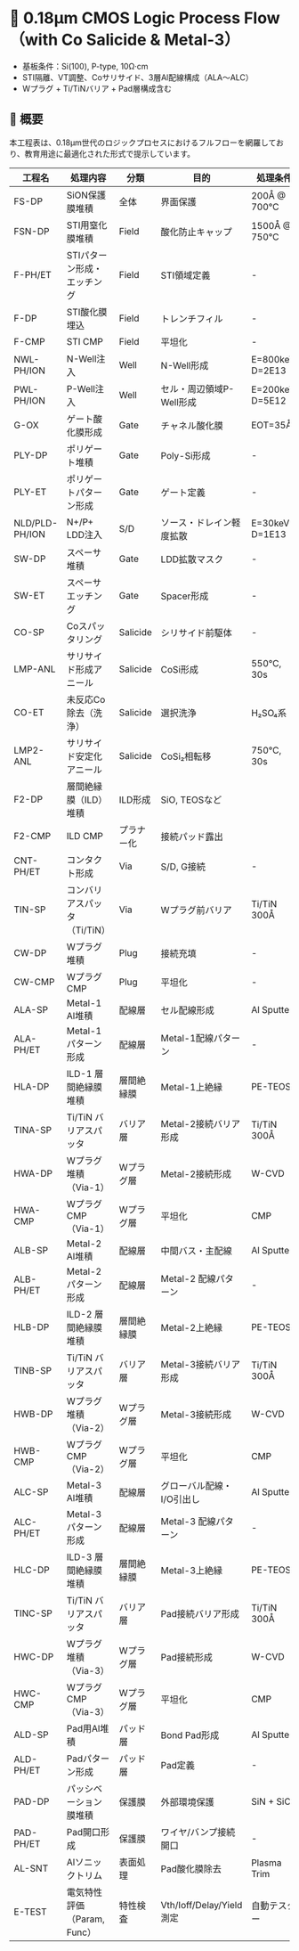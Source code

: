 # 🧪 0.18μm CMOS Logic Process Flow（with Co Salicide & Metal-3）

- 基板条件：Si(100), P-type, 10Ω·cm
- STI隔離、VT調整、Coサリサイド、3層Al配線構成（ALA〜ALC）
- Wプラグ + Ti/TiNバリア + Pad層構成含む

## 📌 概要
本工程表は、0.18μm世代のロジックプロセスにおけるフルフローを網羅しており、教育用途に最適化された形式で提示しています。

| 工程名       | 処理内容                   | 分類         | 目的                           | 処理条件         | 寸法     | 膜厚     | Mask     |
|--------------|----------------------------|--------------|--------------------------------|------------------|----------|----------|----------|
| FS-DP        | SiON保護膜堆積               | 全体       | 界面保護                     | 200Å @ 700℃          | -        | -        | -        |
| FSN-DP       | STI用窒化膜堆積              | Field      | 酸化防止キャップ             | 1500Å @ 750℃         | -        | -        | -        |
| F-PH/ET      | STIパターン形成・エッチング   | Field      | STI領域定義                  | -                    | 0.35μm   | -        | F    |
| F-DP         | STI酸化膜埋込                | Field      | トレンチフィル               | -                    | -        | 4000Å    | -        |
| F-CMP        | STI CMP                      | Field      | 平坦化                       | -                    | -        | -        | -        |
| NWL-PH/ION   | N-Well注入                   | Well       | N-Well形成              | E=800keV, D=2E13     | -        | -        | NWL  |
| PWL-PH/ION   | P-Well注入                   | Well       | セル・周辺領域P-Well形成     | E=200keV, D=5E12     | -        | -        | PWL  |
| G-OX         | ゲート酸化膜形成             | Gate       | チャネル酸化膜               | EOT=35Å              | -        | 35Å      | -        |
| PLY-DP       | ポリゲート堆積               | Gate       | Poly-Si形成                  | -                    | -        | 1500Å    | -        |
| PLY-ET       | ポリゲートパターン形成       | Gate       | ゲート定義                   | -                    | 0.18μm   | -        | PLY  |
| NLD/PLD-PH/ION| N+/P+ LDD注入               | S/D        | ソース・ドレイン軽度拡散     | E=30keV, D=1E13      | -        | -        | LDD  |
| SW-DP        | スペーサ堆積                 | Gate       | LDD拡散マスク                | -                    | -        | 800Å     | -        |
| SW-ET        | スペーサエッチング           | Gate       | Spacer形成                   | -                    | -        | -        | -        |
| CO-SP        | Coスパッタリング             | Salicide   | シリサイド前駆体             | -                    | -        | 300Å     | -        |
| LMP-ANL      | サリサイド形成アニール       | Salicide   | CoSi形成                     | 550℃, 30s            | -        | -        | -        |
| CO-ET        | 未反応Co除去（洗浄）          | Salicide   | 選択洗浄                     | H₂SO₄系              | -        | -        | -        |
| LMP2-ANL     | サリサイド安定化アニール     | Salicide   | CoSi₂相転移                  | 750℃, 30s            | -        | -        | -        |
| F2-DP      | 層間絶縁膜（ILD）堆積         | ILD形成      | SiO, TEOSなど |
| F2-CMP     | ILD CMP                       | プラナー化   | 接続パッド露出 |
| CNT-PH/ET    | コンタクト形成               | Via        | S/D, G接続                   | -                  | 0.24μm   | -        | CNT  |
| TIN-SP       | コンバリアスパッタ（Ti/TiN） | Via        | Wプラグ前バリア              | Ti/TiN 300Å         | -        | 300Å     | -        |
| CW-DP        | Wプラグ堆積                  | Plug       | 接続充填                     | -                  | -        | 5000Å    | -        |
| CW-CMP       | WプラグCMP                   | Plug       | 平坦化                       | -                  | -        | -        | -        |
| ALA-SP       | Metal-1 Al堆積             | 配線層       | セル配線形成                   | Al Sputter       | -        | 6000Å    | -        |
| ALA-PH/ET    | Metal-1 パターン形成       | 配線層       | Metal-1配線パターン           | -                | 0.28μm   | -        | ALA-MSK  |
| HLA-DP       | ILD-1 層間絶縁膜堆積       | 層間絶縁膜   | Metal-1上絶縁                  | PE-TEOS          | -        | 6000Å    | -        |
| TINA-SP      | Ti/TiN バリアスパッタ      | バリア層     | Metal-2接続バリア形成         | Ti/TiN 300Å      | -        | 300Å     | -        |
| HWA-DP       | Wプラグ堆積（Via-1）       | Wプラグ層    | Metal-2接続形成               | W-CVD            | -        | 5000Å    | -        |
| HWA-CMP      | Wプラグ CMP（Via-1）       | Wプラグ層    | 平坦化                         | CMP              | -        | -        | -        |
| ALB-SP       | Metal-2 Al堆積             | 配線層       | 中間バス・主配線               | Al Sputter       | -        | 6000Å    | -        |
| ALB-PH/ET    | Metal-2 パターン形成       | 配線層       | Metal-2 配線パターン          | -                | 0.35μm   | -        | ALB-MSK  |
| HLB-DP       | ILD-2 層間絶縁膜堆積       | 層間絶縁膜   | Metal-2上絶縁                  | PE-TEOS          | -        | 6000Å    | -        |
| TINB-SP      | Ti/TiN バリアスパッタ      | バリア層     | Metal-3接続バリア形成         | Ti/TiN 300Å      | -        | 300Å     | -        |
| HWB-DP       | Wプラグ堆積（Via-2）       | Wプラグ層    | Metal-3接続形成               | W-CVD            | -        | 5000Å    | -        |
| HWB-CMP      | Wプラグ CMP（Via-2）       | Wプラグ層    | 平坦化                         | CMP              | -        | -        | -        |
| ALC-SP       | Metal-3 Al堆積             | 配線層       | グローバル配線・I/O引出し     | Al Sputter       | -        | 8000Å    | -        |
| ALC-PH/ET    | Metal-3 パターン形成       | 配線層       | Metal-3 配線パターン          | -                | 0.5μm    | -        | ALC-MSK  |
| HLC-DP       | ILD-3 層間絶縁膜堆積       | 層間絶縁膜   | Metal-3上絶縁                  | PE-TEOS          | -        | 6000Å    | -        |
| TINC-SP      | Ti/TiN バリアスパッタ      | バリア層     | Pad接続バリア形成             | Ti/TiN 300Å      | -        | 300Å     | -        |
| HWC-DP       | Wプラグ堆積（Via-3）       | Wプラグ層    | Pad接続形成                   | W-CVD            | -        | 5000Å    | -        |
| HWC-CMP      | Wプラグ CMP（Via-3）       | Wプラグ層    | 平坦化                         | CMP              | -        | -        | -        |
| ALD-SP     | Pad用Al堆積                | パッド層   | Bond Pad形成                | Al Sputter       | -      | 10000Å | -         |
| ALD-PH/ET  | Padパターン形成            | パッド層   | Pad定義                     | -                | 3.0μm  | -      | PAD-MSK   |
| PAD-DP     | パッシベーション膜堆積    | 保護膜     | 外部環境保護                | SiN + SiO₂       | -      | 8000Å  | -         |
| PAD-PH/ET  | Pad開口形成                | 保護膜     | ワイヤ/バンプ接続開口      | -                | 3.0μm  | -      | PAD-OPN   |
| AL-SNT     | Alソニックトリム          | 表面処理   | Pad酸化膜除去               | Plasma Trim      | -      | -      | -         |
| E-TEST     | 電気特性評価（Param, Func）| 特性検査   | Vth/Ioff/Delay/Yield測定    | 自動テスター      | -      | -      | -         |
